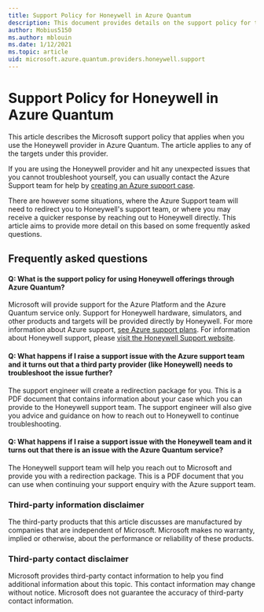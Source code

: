 ```yaml
---
title: Support Policy for Honeywell in Azure Quantum
description: This document provides details on the support policy for the Honeywell provider in Azure Quantum
author: Mobius5150
ms.author: mblouin
ms.date: 1/12/2021
ms.topic: article
uid: microsoft.azure.quantum.providers.honeywell.support
---
```


# Support Policy for Honeywell in Azure Quantum

This article describes the Microsoft support policy that applies when you use the Honeywell provider in Azure Quantum. The article applies to any of the targets under this provider.

If you are using the Honeywell provider and hit any unexpected issues that you cannot troubleshoot yourself, you can usually contact the Azure Support team for help by [creating an Azure support case](https://docs.microsoft.com/azure/azure-portal/supportability/how-to-create-azure-support-request).

There are however some situations, where the Azure Support team will need to redirect you to Honeywell's support team, or where you may receive a quicker response by reaching out to Honeywell directly. This article aims to provide more detail on this based on some frequently asked questions.

## Frequently asked questions

#### Q: What is the support policy for using Honeywell offerings through Azure Quantum?

Microsoft will provide support for the Azure Platform and the Azure Quantum service only. Support for Honeywell hardware, simulators, and other products and targets will be provided directly by Honeywell. For more information about Azure support, [see Azure support plans](https://azure.microsoft.com/support/plans/).
For information about Honeywell support, please [visit the Honeywell Support website](TODO).

#### Q: What happens if I raise a support issue with the Azure support team and it turns out that a third party provider (like Honeywell) needs to troubleshoot the issue further?

The support engineer will create a redirection package for you. This is a PDF document that contains information about your case which you can provide to the Honeywell support team.
The support engineer will also give you advice and guidance on how to reach out to Honeywell to continue troubleshooting.

#### Q: What happens if I raise a support issue with the Honeywell team and it turns out that there is an issue with the Azure Quantum service?

The Honeywell support team will help you reach out to Microsoft and provide you with a redirection package. This is a PDF document that you can use when continuing your support enquiry with the Azure support team.

### Third-party information disclaimer

The third-party products that this article discusses are manufactured by companies that are independent of Microsoft. Microsoft makes no warranty, implied or otherwise, about the performance or reliability of these products.

### Third-party contact disclaimer

Microsoft provides third-party contact information to help you find additional information about this topic. This contact information may change without notice. Microsoft does not guarantee the accuracy of third-party contact information.

